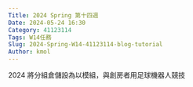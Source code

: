```yaml
---
Title: 2024 Spring 第十四週
Date: 2024-05-24 16:30
Category: 41123114
Tags: W14任務
Slug: 2024-Spring-W14-41123114-blog-tutorial
Author: kmol
---
```


2024 將分組倉儲設為以模組，與創房者用足球機器人競技

<!-- PELICAN_END_SUMMARY -->
